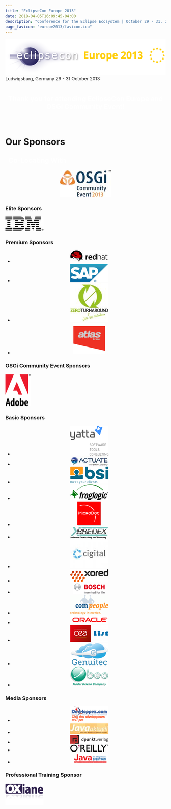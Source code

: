 ```yaml
---
title: "EclipseCon Europe 2013"
date: 2018-04-05T16:09:45-04:00
description: "Conference for the Eclipse Ecosystem | October 29 - 31, 2014 | LUDWIGSBURG, GERMANY"
page_favicon: "europe2013/favicon.ico"
---
```


<div id="page" class="clearfix">
  <div id="site-header" class="container-16 clearfix">
    <div id="branding" class="grid-6">
      <a href="https://eclipsecon.org/europe2013/index.html"
        class="active"><img
        src="images/logo.png" alt=""
        title="" width="699"></a>
    </div>
    <!-- /#branding -->
    <div id="header-subtools">
      <div id="header-nav-info-location">
        <span id="header-nav-info-location-loc">Ludwigsburg,
          Germany</span> <span id="header-nav-info-location-date">29 -
          31 October 2013</span>
      </div>
    </div>
  </div>
  <!-- /#site-header -->
  <div id="main-content-container"
    class="container-16 rounded shadow clearfix">
    <div id="content-top">
      <div id="block-views-rotating_slideshow-block_1"
        class="block block-views">
        <div class="content">
          <div
            class="view view-rotating-slideshow view-id-rotating_slideshow view-display-id-block_1 mainslideshow view-dom-id-13">
            <div class="view-content">
              <div
                id="views_slideshow_singleframe_main_rotating_slideshow-block_1"
                class="views_slideshow_singleframe_main views_slideshow_main viewsSlideshowSingleFrame-processed">
                <div
                  id="views_slideshow_singleframe_teaser_section_rotating_slideshow-block_1"
                  class="views_slideshow_singleframe_teaser_section">
                  <div
                    class="views_slideshow_singleframe_slide views_slideshow_slide views-row-1 views-row-odd"
                    id="views_slideshow_singleframe_div_rotating_slideshow-block_1_0">
                    <div
                      class="views-row views-row-0 views-row-first views-row-odd" style="text-align:center;">
                      <div
                        class="views-field-field-slideshow-content-value">
                        <div class="field-content">
                          <div
                            style="font-size: 150%; padding-top: 1em; padding-bottom: 1em; font-weight: bold; color: white">
                            <p>
                              Thank you for attending EclipseCon Europe
                              and OSGi Community Event!
                            </p>
                          </div>
                        </div>
                      </div>
                    </div>
                  </div>
                </div>
              </div>
            </div>
          </div>
        </div>
      </div>
    </div>
    <!-- /#content-top -->
    <div id="main-wrapper" class="column grid-16 sidebar">
      <h1 class="title" id="page-title">Our Sponsors</h1>
      <div id="main-content" class="region clearfix">
        <div id="block-block-3" class="block block-block">
          <h2 style="color:#fff; padding-left:10px;">Co-Locating With</h2>
          <div class="content">
            <div style="text-align: center;">
              <img
                alt="Co-locating with OSGI Community Event 2013"
                src="images/OSGi_CE_2013-Logo-160px.jpg">
            </div>
          </div>
        </div>
        <div id="block-views-Sponsors-block_11"
          class="block block-views">
          <div class="content">
            <div
              class="view view-Sponsors view-id-Sponsors view-display-id-block_11 clearfix sponsors-block view-dom-id-2">
              <div class="view-header">
                <h3>
                  Elite Sponsors<br>
                </h3>
              </div>
              <div class="view-content">
                <div
                  class="views-row views-row-1 views-row-odd views-row-first views-row-last">
                  <div class="views-field-field-logo-fid">
                    <span class="field-content"><img
                        src="images/IBM_black.jpg"
                        alt="" title=""
                        class="imagecache imagecache-sponsor_logo_bronze"
                        width="120" height="45"></span>
                  </div>
                </div>
              </div>
            </div>
          </div>
        </div>
        <div id="block-views-Sponsors-block_5" class="block block-views">
          <div class="content">
            <div
              class="view view-Sponsors view-id-Sponsors view-display-id-block_5 clearfix sponsors-block view-dom-id-3">
              <div class="view-header">
                <h3>
                  Premium Sponsors<br>
                </h3>
              </div>
              <div class="view-content" style="text-align:center;">
                <ul class="list-inline">
                  <li><img
                        src="images/Red_Hat_RGB_300px.jpg"
                        alt="" title=""
                        class="imagecache imagecache-sponsor_logo_bronze"
                        width="120" height="38"></li>
                  <li><img
                        src="images/SAP_120.png"
                        alt="" title=""
                        class="imagecache imagecache-sponsor_logo_bronze"
                        width="120" height="59"></li>
                  <li><img
                        src="images/updatedZT-New-Image.jpg"
                        alt="" title=""
                        class="imagecache imagecache-sponsor_logo_bronze"
                        width="120" height="120"></li>
                  <li><img
                        src="images/Atlas-Logo-for-EclipseCon-Europe-Website_0.png"
                        alt="" title=""
                        class="imagecache imagecache-sponsor_logo_bronze"
                        width="100" height="100"></li>
                </ul>
              </div>
            </div>
          </div>
        </div>
        <div id="block-views-Sponsors-block_7" class="block block-views">
          <div class="content">
            <div
              class="view view-Sponsors view-id-Sponsors view-display-id-block_7 clearfix sponsors-block view-dom-id-5">
              <div class="view-header">
                <h3>
                  OSGi Community Event Sponsors<br>
                </h3>
              </div>
              <div class="view-content">
                <div
                  class="views-row views-row-1 views-row-odd views-row-first views-row-last">
                  <div class="views-field-field-logo-fid">
                    <span class="field-content"><a
                      href="https://eclipsecon.org/europe2013/adobe.html"
                      class="imagecache imagecache-sponsor_logo_bronze imagecache-linked imagecache-sponsor_logo_bronze_linked"><img
                        src="images/Adobe%2520Logo%2520Converted.png"
                        alt="" title=""
                        class="imagecache imagecache-sponsor_logo_bronze"
                        height="100"></a></span>
                  </div>
                </div>
              </div>
            </div>
          </div>
        </div>
        <div id="block-views-Sponsors-block_6" class="block block-views">
          <div class="content">
            <div
              class="view view-Sponsors view-id-Sponsors view-display-id-block_6 clearfix sponsors-block view-dom-id-6">
              <div class="view-header">
                <h3>
                  Basic Sponsors<br>
                </h3>
              </div>
              <div class="view-content" style="text-align:center;">
                <ul class="list-inline">
                  <li><img
                          src="images/Logo%2520-%2520Screen%2520-%2520Claim%2520RGB.png"
                          alt="" title=""
                          class="imagecache imagecache-sponsor_logo_bronze"
                          width="120" height="94"></li>
                  <li><img
                          src="images/Actuate_logo_LG.jpg"
                          alt="" title=""
                          class="imagecache imagecache-sponsor_logo_bronze"
                          width="120" height="28"></li>
                  <li><img
                          src="images/BSI%2520ece%25202012.png"
                          alt="" title=""
                          class="imagecache imagecache-sponsor_logo_bronze"
                          width="120" height="54"></li>
                  <li><img
                          src="images/froglogic.png"
                          alt="" title=""
                          class="imagecache imagecache-sponsor_logo_bronze"
                          width="120" height="48"></li>
                  <li><img
                          src="images/microdoc%2520ECE%25202012.gif"
                          alt="" title=""
                          class="imagecache imagecache-sponsor_logo_bronze"
                          width="79" height="79"></li>
                  <li><img
                          src="images/bredex_logo_2400dpi.jpg"
                          alt="" title=""
                          class="imagecache imagecache-sponsor_logo_bronze"
                          width="120" height="37"></li>
                  <li><img
                          src="images/cigital-web.jpg"
                          alt="" title=""
                          class="imagecache imagecache-sponsor_logo_bronze"
                          width="120" height="90"></li>
                  <li><img
                          src="images/logo-xored-color.png"
                          alt="" title=""
                          class="imagecache imagecache-sponsor_logo_bronze"
                          width="120" height="41"></li>
                  <li><img
                          src="images/Bosch_SL-en_0.png"
                          alt="" title=""
                          class="imagecache imagecache-sponsor_logo_bronze"
                          width="100" height="33"></li>
                  <li><img
                          src="images/compeople%2520ECE%25202012.gif"
                          alt="" title=""
                          class="imagecache imagecache-sponsor_logo_bronze"
                          width="120" height="62"></li>
                  <li><img
                          src="images/oracle_sig_clr.gif"
                          alt="" title=""
                          class="imagecache imagecache-sponsor_logo_bronze"
                          width="120" height="28"></li>
                  <li><img
                          src="images/CEA_LIST_logo_cote.png"
                          alt="" title=""
                          class="imagecache imagecache-sponsor_logo_bronze"
                          width="120" height="52"></li>
                  <li><img
                          src="images/LogoGenuitecShort.png"
                          alt="" title=""
                          class="imagecache imagecache-sponsor_logo_bronze"
                          width="120" height="72"></li>
                  <li><img
                          src="images/New%2520Image.png"
                          alt="" title=""
                          class="imagecache imagecache-sponsor_logo_bronze"
                          width="120" height="63"></li>
                  </ul>
                </div>
              </div>
            </div>
          </div>
        </div>
        <div id="block-views-Sponsors-block_9" class="block block-views">
          <div class="content">
            <div
              class="view view-Sponsors view-id-Sponsors view-display-id-block_9 clearfix sponsors-block view-dom-id-11">
              <div class="view-header">
                <h3>
                  Media Sponsors<br>
                </h3>
              </div>
              <div class="view-content">
                <ul class="list-inline" style="text-align:center;">
                <li><img
                        src="images/logo-dvp-500x207.png"
                        alt="" title=""
                        class="imagecache imagecache-sponsor_logo_bronze"
                        width="120" height="50"></li>
                <li><img
                        src="images/Logo_Java_aktuell.jpg"
                        alt="" title=""
                        class="imagecache imagecache-sponsor_logo_bronze"
                        width="120" height="34"></li>
                <li><img
                        src="images/dpunkt_logo.png"
                        alt="" title=""
                        class="imagecache imagecache-sponsor_logo_bronze"
                        width="120" height="28"></li>
                <li><img
                        src="images/oreilly_logo_4c.jpg"
                        alt="" title=""
                        class="imagecache imagecache-sponsor_logo_bronze"
                        width="120" height="22"></li>
                <li><img
                        src="images/logo_JavaSPEKTRUM.png"
                        alt="" title=""
                        class="imagecache imagecache-sponsor_logo_bronze"
                        width="120" height="34"></li>
                </ul>
              </div>
            </div>
          </div>
        </div>
        <div id="block-views-Sponsors-block_12"
          class="block block-views">
          <div class="content">
            <div
              class="view view-Sponsors view-id-Sponsors view-display-id-block_12 clearfix sponsors-block view-dom-id-12">
              <div class="view-header">
                <h3>
                  Professional Training Sponsor<br>
                </h3>
              </div>
              <div class="view-content">
                <div
                  class="views-row views-row-1 views-row-odd views-row-first views-row-last">
                  <div class="views-field-field-logo-fid">
                    <span class="field-content"><a
                      href="https://eclipsecon.org/europe2013/oxiane.html"
                      class="imagecache imagecache-sponsor_logo_bronze imagecache-linked imagecache-sponsor_logo_bronze_linked"><img
                        src="images/Oxiane-logo_02_ombre_209x116.png"
                        alt="" title=""
                        class="imagecache imagecache-sponsor_logo_bronze"
                        width="120" height="67"></a></span>
                  </div>
                </div>
              </div>
            </div>
          </div>
        </div>
      </div>
      <!-- /#main-content -->
    </div>
    <!-- /#main-wrapper -->
  </div>
  <!-- /#main-content-container -->
</div>